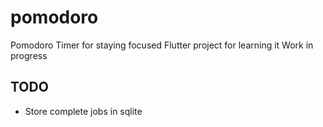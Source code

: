 # pomodoro

Pomodoro Timer for staying focused
Flutter project for learning it
Work in progress

## TODO
- Store complete jobs in sqlite
